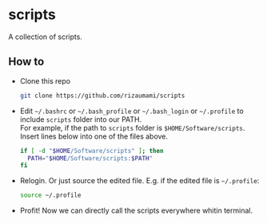 # scripts
A collection of scripts.

## How to

- Clone this repo

  ```bash
  git clone https://github.com/rizaumami/scripts
  ```

- Edit `~/.bashrc` or `~/.bash_profile` or `~/.bash_login` or `~/.profile` to include `scripts` folder into our PATH. \
For example, if the path to `scripts` folder is `$HOME/Software/scripts`. Insert lines below into one of the files above.

  ```bash
  if [ -d "$HOME/Software/scripts" ]; then
    PATH="$HOME/Software/scripts:$PATH"
  fi
  ```

- Relogin. Or just source the edited file. E.g. if the edited file is `~/.profile`:

  ```bash
  source ~/.profile
  ```

- Profit! Now we can directly call the scripts everywhere whitin terminal.
